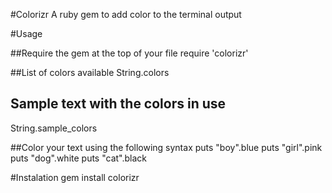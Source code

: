 #Colorizr
A ruby gem to add color to the terminal output

#Usage

##Require the gem at the top of your file
require 'colorizr'

##List of colors available
String.colors

## Sample text with the colors in use
String.sample_colors

##Color your text using the following syntax
puts "boy".blue
puts "girl".pink
puts "dog".white
puts "cat".black


#Instalation
gem install colorizr
